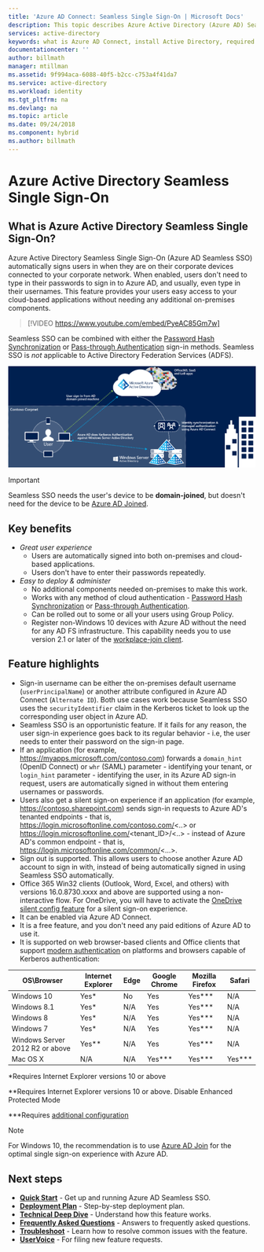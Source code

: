 ```yaml
---
title: 'Azure AD Connect: Seamless Single Sign-On | Microsoft Docs'
description: This topic describes Azure Active Directory (Azure AD) Seamless Single Sign-On and how it allows you to provide true single sign-on for corporate desktop users inside your corporate network.
services: active-directory
keywords: what is Azure AD Connect, install Active Directory, required components for Azure AD, SSO, Single Sign-on
documentationcenter: ''
author: billmath
manager: mtillman
ms.assetid: 9f994aca-6088-40f5-b2cc-c753a4f41da7
ms.service: active-directory
ms.workload: identity
ms.tgt_pltfrm: na
ms.devlang: na
ms.topic: article
ms.date: 09/24/2018
ms.component: hybrid
ms.author: billmath
---
```

# Azure Active Directory Seamless Single Sign-On

## What is Azure Active Directory Seamless Single Sign-On?

Azure Active Directory Seamless Single Sign-On (Azure AD Seamless SSO) automatically signs users in when they are on their corporate devices connected to your corporate network. When enabled, users don't need to type in their passwords to sign in to Azure AD, and usually, even type in their usernames. This feature provides your users easy access to your cloud-based applications without needing any additional on-premises components.

>[!VIDEO https://www.youtube.com/embed/PyeAC85Gm7w]

Seamless SSO can be combined with either the [Password Hash Synchronization](how-to-connect-password-hash-synchronization.md) or [Pass-through Authentication](how-to-connect-pta.md) sign-in methods. Seamless SSO is _not_ applicable to Active Directory Federation Services (ADFS).

![Seamless Single Sign-On](./media/how-to-connect-sso/sso1.png)

>[!IMPORTANT]
>Seamless SSO needs the user's device to be **domain-joined**, but doesn't need for the device to be [Azure AD Joined](../active-directory-azureadjoin-overview.md).

## Key benefits

- *Great user experience*
  - Users are automatically signed into both on-premises and cloud-based applications.
  - Users don't have to enter their passwords repeatedly.
- *Easy to deploy & administer*
  - No additional components needed on-premises to make this work.
  - Works with any method of cloud authentication - [Password Hash Synchronization](how-to-connect-password-hash-synchronization.md) or [Pass-through Authentication](how-to-connect-pta.md).
  - Can be rolled out to some or all your users using Group Policy.
  - Register non-Windows 10 devices with Azure AD without the need for any AD FS infrastructure. This capability needs you to use version 2.1 or later of the [workplace-join client](https://www.microsoft.com/download/details.aspx?id=53554).

## Feature highlights

- Sign-in username can be either the on-premises default username (`userPrincipalName`) or another attribute configured in Azure AD Connect (`Alternate ID`). Both use cases work because Seamless SSO uses the `securityIdentifier` claim in the Kerberos ticket to look up the corresponding user object in Azure AD.
- Seamless SSO is an opportunistic feature. If it fails for any reason, the user sign-in experience goes back to its regular behavior - i.e, the user needs to enter their password on the sign-in page.
- If an application (for example,  https://myapps.microsoft.com/contoso.com) forwards a `domain_hint` (OpenID Connect) or `whr` (SAML) parameter - identifying your tenant, or `login_hint` parameter - identifying the user, in its Azure AD sign-in request, users are automatically signed in without them entering usernames or passwords.
- Users also get a silent sign-on experience if an application (for example, https://contoso.sharepoint.com) sends sign-in requests to Azure AD's tenanted endpoints - that is, https://login.microsoftonline.com/contoso.com/<..> or https://login.microsoftonline.com/<tenant_ID>/<..> - instead of Azure AD's common endpoint - that is, https://login.microsoftonline.com/common/<...>.
- Sign out is supported. This allows users to choose another Azure AD account to sign in with, instead of being automatically signed in using Seamless SSO automatically.
- Office 365 Win32 clients (Outlook, Word, Excel, and others) with versions 16.0.8730.xxxx and above are supported using a non-interactive flow. For OneDrive, you will have to activate the [OneDrive silent config feature](https://techcommunity.microsoft.com/t5/Microsoft-OneDrive-Blog/Previews-for-Silent-Sync-Account-Configuration-and-Bandwidth/ba-p/120894) for a silent sign-on experience.
- It can be enabled via Azure AD Connect.
- It is a free feature, and you don't need any paid editions of Azure AD to use it.
- It is supported on web browser-based clients and Office clients that support [modern authentication](https://docs.microsoft.com/office365/enterprise/modern-auth-for-office-2013-and-2016) on platforms and browsers capable of Kerberos authentication:

| OS\Browser |Internet Explorer|Edge|Google Chrome|Mozilla Firefox|Safari|
| --- | --- |--- | --- | --- | -- 
|Windows 10|Yes\*|No|Yes|Yes\*\*\*|N/A
|Windows 8.1|Yes\*|N/A|Yes|Yes\*\*\*|N/A
|Windows 8|Yes\*|N/A|Yes|Yes\*\*\*|N/A
|Windows 7|Yes\*|N/A|Yes|Yes\*\*\*|N/A
|Windows Server 2012 R2 or above|Yes\*\*|N/A|Yes|Yes\*\*\*|N/A
|Mac OS X|N/A|N/A|Yes\*\*\*|Yes\*\*\*|Yes\*\*\*


\*Requires Internet Explorer versions 10 or above

\*\*Requires Internet Explorer versions 10 or above. Disable Enhanced Protected Mode

\*\*\*Requires [additional configuration](how-to-connect-sso-quick-start.md#browser-considerations)

>[!NOTE]
>For Windows 10, the recommendation is to use [Azure AD Join](../active-directory-azureadjoin-overview.md) for the optimal single sign-on experience with Azure AD.

## Next steps

- [**Quick Start**](how-to-connect-sso-quick-start.md) - Get up and running Azure AD Seamless SSO.
- [**Deployment Plan**](https://aka.ms/AuthenticationDeploymentPlan) - Step-by-step deployment plan.
- [**Technical Deep Dive**](how-to-connect-sso-how-it-works.md) - Understand how this feature works.
- [**Frequently Asked Questions**](how-to-connect-sso-faq.md) - Answers to frequently asked questions.
- [**Troubleshoot**](tshoot-connect-sso.md) - Learn how to resolve common issues with the feature.
- [**UserVoice**](https://feedback.azure.com/forums/169401-azure-active-directory/category/160611-directory-synchronization-aad-connect) - For filing new feature requests.

